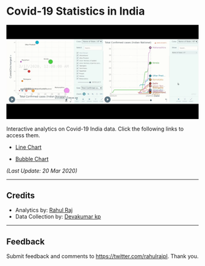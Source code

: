 # Covid-19 Statistics in India

![line](/imgs/demo.gif)


Interactive analytics on Covid-19 India data. Click the following links to access them.

- [Line Chart](http://randomwalk.in/covid19India/line/) 

- [Bubble Chart](http://randomwalk.in/covid19India/bubble/) 

*(Last Update: 20 Mar 2020)*

------------------------------------------

## Credits

- Analytics by: [Rahul Raj](https://twitter.com/rahulrajpl)
- Data Collection by: [Devakumar kp](https://github.com/imdevskp)

------------------------------------------

## Feedback


Submit feedback and comments to https://twitter.com/rahulrajpl.
Thank you.